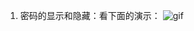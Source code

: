 1. 密码的显示和隐藏：看下面的演示：
![gif](https://cloud.githubusercontent.com/assets/22808005/20695289/beb98a66-b625-11e6-95ed-b88aa37da085.gif)



